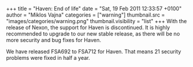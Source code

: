 +++
title = "Haven: End of life"
date = "Sat, 19 Feb 2011 12:33:57 +0100"
author = "Miklos Vajna"
categories = ["warning"]
thumbnail.src = "images/categories/warning.png"
thumbnail.visibility = "list"
+++
With the release of Nexon, the support for Haven is discontinued. It is highly recommended to upgrade to our new stable release, as there will be no more security and bug fixes for Haven.  

 We have released FSA692 to FSA712 for Haven. That means 21 security problems were fixed in half a year.  
